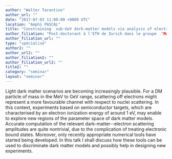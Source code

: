 ```yaml
---
author: "Walter Tarantino"
author_url: ""
date: "2017-07-03 11:00:00 +0000 UTC"
location: "Amphi PASCAL"
title: "Constraining  sub-GeV dark-matter models via analysis of electronic response of semiconductor targets"
author_filiation: "Post-doctorant à l'ETH de Zurich dans le groupe  "Materials Theory""
author_filiation_url: ""
type: "spécialisé"
author2: ""
author_url2: ""
author_filiation2: ""
author_filiation_url2: ""
title2: ""
category: "seminar" 
layout: "seminar"
---
```

Light dark matter scenarios are becoming increasingly plausible. For a DM particle of mass in the MeV to GeV range, scattering off electrons might represent a more favourable channel with respect to nuclei scattering. In this context, experiments based on semiconductor targets, which are characterised by an electron ionization energy of around 1 eV, may enable to explore new regions of the parameter space of dark matter models. Accurate computation of the relevant dark-matter--electron scattering amplitudes are quite nontrivial, due to the complication of treating electronic bound states. Moreover, only recently appropriate numerical tools have started being developed. In this talk I shall discuss how these tools can be used to discriminate dark matter models and possibly help in designing new experiments.
